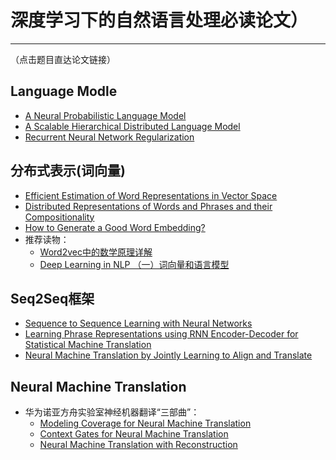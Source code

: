 # 深度学习下的自然语言处理必读论文）
------------
（点击题目直达论文链接）

## Language Modle

- [A Neural Probabilistic Language Model](http://www.jmlr.org/papers/volume3/bengio03a/bengio03a.pdf)
- [A Scalable Hierarchical Distributed Language Model](http://www.cs.toronto.edu/~fritz/absps/andriytree.pdf)
- [Recurrent Neural Network Regularization](https://arxiv.org/abs/1409.2329)

## 分布式表示(词向量)

- [Efficient Estimation of Word Representations in Vector Space](https://arxiv.org/abs/1301.3781)
- [Distributed Representations of Words and Phrases and their Compositionality](https://arxiv.org/abs/1310.4546)
- [How to Generate a Good Word Embedding?](https://arxiv.org/abs/1507.05523)
- 推荐读物：
    - [Word2vec中的数学原理详解](http://blog.csdn.net/itplus/article/details/37969519)
    - [Deep Learning in NLP （一）词向量和语言模型](http://licstar.net/archives/328#s23)


## Seq2Seq框架

- [Sequence to Sequence Learning with Neural Networks](https://papers.nips.cc/paper/5346-sequence-to-sequence-learning-with-neural-networks.pdf)
- [Learning Phrase Representations using RNN Encoder-Decoder for Statistical Machine Translation](https://arxiv.org/pdf/1406.1078.pdf)
- [Neural Machine Translation by Jointly Learning to Align and Translate](https://arxiv.org/abs/1409.0473)

## Neural Machine Translation


- 华为诺亚方舟实验室神经机器翻译“三部曲”：
    - [Modeling Coverage for Neural Machine Translation](https://arxiv.org/abs/1601.04811)
    - [Context Gates for Neural Machine Translation](https://arxiv.org/abs/1608.06043)
    - [Neural Machine Translation with Reconstruction](https://arxiv.org/abs/1611.01874)
